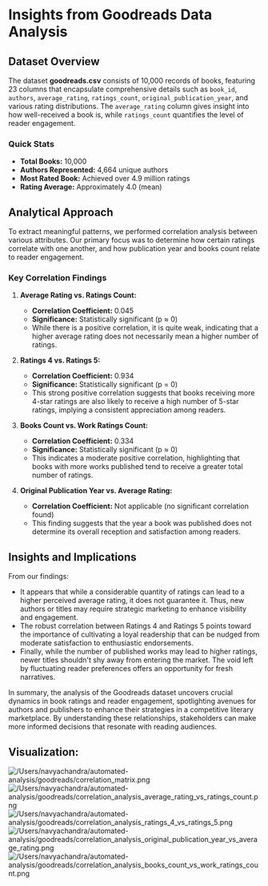 # Insights from Goodreads Data Analysis

## Dataset Overview
The dataset **goodreads.csv** consists of 10,000 records of books, featuring 23 columns that encapsulate comprehensive details such as `book_id`, `authors`, `average_rating`, `ratings_count`, `original_publication_year`, and various rating distributions. The `average_rating` column gives insight into how well-received a book is, while `ratings_count` quantifies the level of reader engagement.

### Quick Stats
- **Total Books:** 10,000
- **Authors Represented:** 4,664 unique authors
- **Most Rated Book:** Achieved over 4.9 million ratings
- **Rating Average:** Approximately 4.0 (mean)

## Analytical Approach
To extract meaningful patterns, we performed correlation analysis between various attributes. Our primary focus was to determine how certain ratings correlate with one another, and how publication year and books count relate to reader engagement.

### Key Correlation Findings
1. **Average Rating vs. Ratings Count:**
   - **Correlation Coefficient:** 0.045
   - **Significance:** Statistically significant (p ≈ 0)
   - While there is a positive correlation, it is quite weak, indicating that a higher average rating does not necessarily mean a higher number of ratings.

2. **Ratings 4 vs. Ratings 5:**
   - **Correlation Coefficient:** 0.934
   - **Significance:** Statistically significant (p = 0)
   - This strong positive correlation suggests that books receiving more 4-star ratings are also likely to receive a high number of 5-star ratings, implying a consistent appreciation among readers.

3. **Books Count vs. Work Ratings Count:**
   - **Correlation Coefficient:** 0.334
   - **Significance:** Statistically significant (p ≈ 0)
   - This indicates a moderate positive correlation, highlighting that books with more works published tend to receive a greater total number of ratings.

4. **Original Publication Year vs. Average Rating:**
   - **Correlation Coefficient:** Not applicable (no significant correlation found)
   - This finding suggests that the year a book was published does not determine its overall reception and satisfaction among readers.

## Insights and Implications
From our findings:
- It appears that while a considerable quantity of ratings can lead to a higher perceived average rating, it does not guarantee it. Thus, new authors or titles may require strategic marketing to enhance visibility and engagement.
- The robust correlation between Ratings 4 and Ratings 5 points toward the importance of cultivating a loyal readership that can be nudged from moderate satisfaction to enthusiastic endorsements.
- Finally, while the number of published works may lead to higher ratings, newer titles shouldn't shy away from entering the market. The void left by fluctuating reader preferences offers an opportunity for fresh narratives.

In summary, the analysis of the Goodreads dataset uncovers crucial dynamics in book ratings and reader engagement, spotlighting avenues for authors and publishers to enhance their strategies in a competitive literary marketplace. By understanding these relationships, stakeholders can make more informed decisions that resonate with reading audiences.

## Visualization: 
![/Users/navyachandra/automated-analysis/goodreads/correlation_matrix.png](/Users/navyachandra/automated-analysis/goodreads/correlation_matrix.png)
![/Users/navyachandra/automated-analysis/goodreads/correlation_analysis_average_rating_vs_ratings_count.png](/Users/navyachandra/automated-analysis/goodreads/correlation_analysis_average_rating_vs_ratings_count.png)
![/Users/navyachandra/automated-analysis/goodreads/correlation_analysis_ratings_4_vs_ratings_5.png](/Users/navyachandra/automated-analysis/goodreads/correlation_analysis_ratings_4_vs_ratings_5.png)
![/Users/navyachandra/automated-analysis/goodreads/correlation_analysis_original_publication_year_vs_average_rating.png](/Users/navyachandra/automated-analysis/goodreads/correlation_analysis_original_publication_year_vs_average_rating.png)
![/Users/navyachandra/automated-analysis/goodreads/correlation_analysis_books_count_vs_work_ratings_count.png](/Users/navyachandra/automated-analysis/goodreads/correlation_analysis_books_count_vs_work_ratings_count.png)
